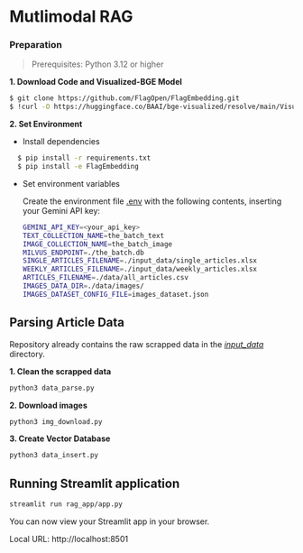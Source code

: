 # Mutlimodal RAG

### Preparation

> Prerequisites: Python 3.12 or higher

**1. Download Code and Visualized-BGE Model**
```bash
$ git clone https://github.com/FlagOpen/FlagEmbedding.git
$ !curl -O https://huggingface.co/BAAI/bge-visualized/resolve/main/Visualized_base_en_v1.5.pth
```

**2. Set Environment**

- Install dependencies

```bash
  $ pip install -r requirements.txt
  $ pip install -e FlagEmbedding
```

- Set environment variables

  Create the environment file [.env](./.env) with the following contents, inserting your Gemini API key:

  ```bash
  GEMINI_API_KEY=<your_api_key>
  TEXT_COLLECTION_NAME=the_batch_text
  IMAGE_COLLECTION_NAME=the_batch_image
  MILVUS_ENDPOINT=./the_batch.db
  SINGLE_ARTICLES_FILENAME=./input_data/single_articles.xlsx
  WEEKLY_ARTICLES_FILENAME=./input_data/weekly_articles.xlsx
  ARTICLES_FILENAME=./data/all_articles.csv
  IMAGES_DATA_DIR=./data/images/
  IMAGES_DATASET_CONFIG_FILE=images_dataset.json
  ```

## Parsing Article Data

Repository already contains the raw scrapped data in the *[input_data](./input_data)* directory.

**1. Clean the scrapped data**
```python
python3 data_parse.py
```

**2. Download images**
```python
python3 img_download.py
```

**3. Create Vector Database**

```python
python3 data_insert.py
```

## Running Streamlit application

```bash
streamlit run rag_app/app.py
```

You can now view your Streamlit app in your browser.

Local URL: http://localhost:8501
